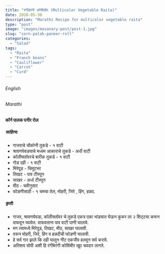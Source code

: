 ```yaml
---
title: "रंगीबेरंगी कोशिंबीर (Multicolor Vegetable Raita)"
date: 2020-05-30
description: "Marathi Recipe for multicolor vegetable raita"
type: "post"
image: "images/masonary-post/post-1.jpg"
slug: "corn-palak-paneer-roll"
categories: 
  - "Salad"
tags:
  - "Raita"
  - "Franch beans"
  - "Cauliflower"
  - "Carrot"
  - "Curd"
---
```


###### English






###### Marathi


#### कॉर्न पालक पनीर रोल



##### साहित्य:

- गाजराचे चौकोनी तुकडे - १ वाटी 
- श्रावणघेवड्याचे मध्यम आकाराचे तुकडे - अर्धी वाटी 
- कॉलीफ्लॉवरचे बारीक तुकडे - १ वाटी 
- गोड दही - १ वाटी 
- मिरेपूड - चिमूटभर  
- तिखट - पाव टीस्पून 
- साखर - अर्धा टीस्पून 
- मीठ - चवीनुसार 
- फोडणीसाठी - १ चमचा तेल, मोहरी, जिरे , हिंग, हळद. 


##### कृती: 


- गाजर, श्रावणघेवडा, कॉलीफ्लॉवर चे तुकडे एकत्र एका भांड्यात घेऊन कुकर ला २ शिट्ट्या करून वाफवून घ्यावेत. वाफवताना पाव वाटी पाणी घालावे. 
- मग त्यामध्ये मिरेपूड, तिखट, मीठ, साखर घालावी. 
- वरून मोहरी, जिरे, हिंग व हळदीची फोडणी घालावी. 
- हे सर्व गार झाले कि दही घालून नीट एकजीव हलवून सर्व करावे. 
- अतिशय सोपी अशी हि रंगीबेरंगी कोशिंबीर खूप चवदार लागते. 
